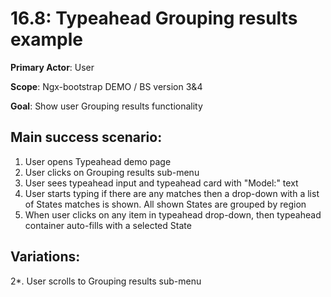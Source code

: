 16.8: Typeahead Grouping results example
==============================================
**Primary Actor**: User

**Scope**: Ngx-bootstrap DEMO / BS version 3&4

**Goal**: Show user Grouping results functionality

Main success scenario:
----------------------
1. User opens Typeahead demo page
2. User clicks on Grouping results sub-menu
3. User sees typeahead input and typeahead card with "Model:" text
4. User starts typing if there are any matches then a drop-down with a list of States matches is shown. All shown States are grouped by region
5. When user clicks on any item in typeahead drop-down, then typeahead container auto-fills with a selected State

Variations:
-----------
2*. User scrolls to Grouping results sub-menu
